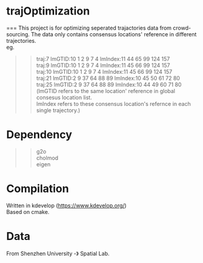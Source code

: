# trajOptimization
===
This project is for optimizing seperated trajactories data from crowd-sourcing. The data only contains consensus locations' reference in different trajectories.<br>
eg. <br>
>>traj:7	lmGTID:10 1 2 9 7 4	lmIndex:11 44 65 99 124 157<br>
>>traj:9	lmGTID:10 1 2 9 7 4	lmIndex:11 45 66 99 124 157<br>
>>traj:10	lmGTID:10 1 2 9 7 4	lmIndex:11 45 66 99 124 157<br>
>>traj:21	lmGTID:2 9 37 64 88 89	lmIndex:10 45 50 61 72 80<br>
>>traj:25	lmGTID:2 9 37 64 88 89	lmIndex:10 44 49 60 71 80<br>
>>(lmGTID refers to the same location' reference in global consesus location list.<br>
>>lmIndex refers to these consensus location's refernce in each single trajectory.)<br>
     
# Dependency
>>g2o<br>
>>cholmod<br>
>>eigen<br>
  
# Compilation
Written in kdevelop (https://www.kdevelop.org/)<br>
Based on cmake.<br>
  
# Data
From Shenzhen University -》 Spatial Lab.<br>

